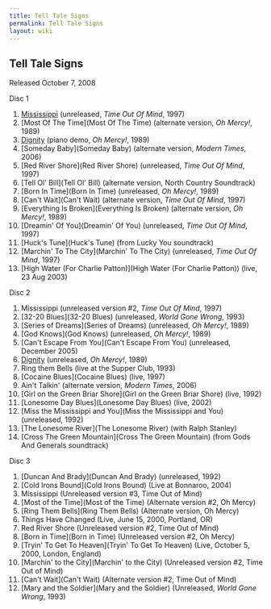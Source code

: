 ```yaml
---
title: Tell Tale Signs
permalink: Tell Tale Signs
layout: wiki
---
```


<h2>
Tell Tale Signs

</h2>
Released October 7, 2008

Disc 1

1.  [Mississippi](Mississippi) (unreleased, <em>Time Out Of
    Mind</em>, 1997)
2.  [Most Of The Time](Most Of The Time) (alternate version,
    <em>Oh Mercy!</em>, 1989)
3.  [Dignity](Dignity) (piano demo, <em>Oh Mercy!</em>, 1989)
4.  [Someday Baby](Someday Baby) (alternate version,
    <em>Modern Times</em>, 2006)
5.  [Red River Shore](Red River Shore) (unreleased, <em>Time
    Out Of Mind</em>, 1997)
6.  [Tell Ol' Bill](Tell Ol' Bill) (alternate version, North
    Country Soundtrack)
7.  [Born In Time](Born In Time) (unreleased, <em>Oh
    Mercy!</em>, 1989)
8.  [Can't Wait](Can't Wait) (alternate version, <em>Time Out
    Of Mind</em>, 1997)
9.  [Everything Is Broken](Everything Is Broken) (alternate
    version, <em>Oh Mercy!</em>, 1989)
10. [Dreamin' Of You](Dreamin' Of You) (unreleased, <em>Time
    Out Of Mind</em>, 1997)
11. [Huck's Tune](Huck's Tune) (from Lucky You soundtrack)
12. [Marchin' To The City](Marchin' To The City) (unreleased,
    <em>Time Out Of Mind</em>, 1997)
13. [High Water (For Charlie
    Patton)](High Water (For Charlie Patton)) (live, 23 Aug
    2003)

Disc 2

1.  Mississippi (unreleased version \#2, <em>Time Out Of Mind</em>,
    1997)
2.  [32-20 Blues](32-20 Blues) (unreleased, <em>World Gone
    Wrong</em>, 1993)
3.  [Series of Dreams](Series of Dreams) (unreleased, <em>Oh
    Mercy!</em>, 1989)
4.  [God Knows](God Knows) (unreleased, <em>Oh Mercy!</em>,
    1989)
5.  [Can't Escape From You](Can't Escape From You)
    (unreleased, December 2005)
6.  [Dignity](Dignity) (unreleased, <em>Oh Mercy!</em>, 1989)
7.  Ring them Bells (live at the Supper Club, 1993)
8.  [Cocaine Blues](Cocaine Blues) (live, 1997)
9.  Ain't Talkin' (alternate version, <em>Modern Times</em>, 2006)
10. [Girl on the Green Briar
    Shore](Girl on the Green Briar Shore) (live, 1992)
11. [Lonesome Day Blues](Lonesome Day Blues) (live, 2002)
12. [Miss the Mississippi and
    You](Miss the Mississippi and You) (unreleased, 1992)
13. [The Lonesome River](The Lonesome River) (with Ralph
    Stanley)
14. [Cross The Green Mountain](Cross The Green Mountain)
    (from Gods And Generals soundtrack)

Disc 3

1.  [Duncan And Brady](Duncan And Brady) (unreleased, 1992)
2.  [Cold Irons Bound](Cold Irons Bound) (Live at Bonnaroo,
    2004)
3.  Mississippi (Unreleased version \#3, Time Out of Mind)
4.  [Most of the Time](Most of the Time) (Alternate version
    \#2, Oh Mercy)
5.  [Ring Them Bells](Ring Them Bells) (Alternate version, Oh
    Mercy)
6.  Things Have Changed (Live, June 15, 2000, Portland, OR)
7.  Red River Shore (Unreleased version \#2, Time Out of Mind)
8.  [Born in Time](Born in Time) (Unreleased version \#2, Oh
    Mercy)
9.  [Tryin' To Get To Heaven](Tryin' To Get To Heaven) (Live,
    October 5, 2000, London, England)
10. [Marchin' to the City](Marchin' to the City) (Unreleased
    version \#2, Time Out of Mind)
11. [Can't Wait](Can't Wait) (Alternate version \#2, Time Out
    of Mind)
12. [Mary and the Soldier](Mary and the Soldier) (Unreleased,
    <em>World Gone Wrong</em>, 1993)

